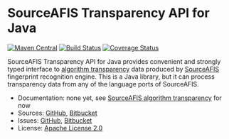 # SourceAFIS Transparency API for Java #

[![Maven Central](https://img.shields.io/maven-central/v/com.machinezoo.sourceafis/sourceafis-transparency)](https://search.maven.org/artifact/com.machinezoo.sourceafis/sourceafis-transparency)
[![Build Status](https://travis-ci.com/robertvazan/sourceafis-transparency-java.svg?branch=master)](https://app.travis-ci.com/github/robertvazan/sourceafis-transparency-java)
[![Coverage Status](https://codecov.io/gh/robertvazan/sourceafis-transparency-java/branch/master/graph/badge.svg)](https://codecov.io/gh/robertvazan/sourceafis-transparency-java)

SourceAFIS Transparency API for Java provides convenient and strongly typed interface
to [algorithm transparency](https://sourceafis.machinezoo.com/transparency/) data
produced by [SourceAFIS](https://sourceafis.machinezoo.com/) fingerprint recognition engine.
This is a Java library, but it can process transparency data from any of the language ports of SourceAFIS.

* Documentation: none yet, see [SourceAFIS algorithm transparency](https://sourceafis.machinezoo.com/transparency/) for now
* Sources: [GitHub](https://github.com/robertvazan/sourceafis-transparency-java), [Bitbucket](https://bitbucket.org/robertvazan/sourceafis-transparency-java)
* Issues: [GitHub](https://github.com/robertvazan/sourceafis-transparency-java/issues), [Bitbucket](https://bitbucket.org/robertvazan/sourceafis-transparency-java/issues)
* License: [Apache License 2.0](LICENSE)

